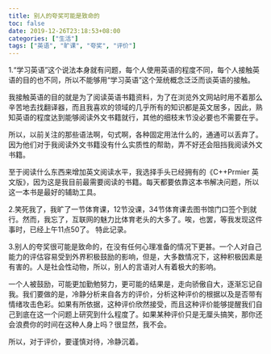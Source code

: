 ```yaml
---
title: 别人的夸奖可能是致命的
toc: false
date: 2019-12-26T23:18:53+08:00
categories: ["生活"]
tags: ["英语", "旷课", "夸奖", "评价"]
---
```


1.“学习英语”这个说法本身就有问题，每个人使用英语的程度不同，每个人接触英语的目的也不同，所以不能够用“学习英语”这个笼统概念泛泛而谈英语的接触。

我接触英语的目的就是为了阅读英语书籍资料，为了在浏览外文网站时用不着那么辛苦地去找翻译器，而且我喜欢的领域的几乎所有的知识都是英文居多，因此，熟知英语的程度达到能够阅读外文书籍就行，其他的细枝末节没必要也不需要在乎。

所以，以前关注的那些语法啊，句式啊，各种固定用法什么的，通通可以丢弃了。因为他们对于我阅读外文书籍没有什么实质性的帮助，弄不好还会阻挡我阅读外文书籍。

至于阅读什么东西来增加英文阅读水平，我选择手头已经拥有的《C++Prmier 英文版》，因为这是我目前最需要阅读的书籍。每天都要依靠这本书解决问题，所以这一本书是最好的辅助工具。

2.笑死我了，我旷了一节体育课，12节没课，34节体育课去图书馆门口签个到就行。然而，我忘了，互联网的魅力比体育老头的大多了。唉，也罢，等我发现这件事时，已经上午11点50了。
特此记录。

3.别人的夸奖很可能是致命的，在没有任何心理准备的情况下更甚。一个人对自己能力的评估容易受到外界积极鼓励的影响，但是，大多数情况下，这种积极因素是有害的。人是社会性动物，所以，别人的言语对人有着极大的影响。

一个人被鼓励，可能更加勤勉努力，更可能的结果是，走向骄傲自大，逐渐忘记自我。我们要做的是，冷静分析来自各方的评价，分析这种评价的根据以及是否带有情绪攻击色彩。如果有所依据，这种评价欣然接受，而且这种评价能够提醒我们自己到底在这一个问题上研究到什么程度了。如果某种评价只是无厘头搞笑，那你还会浪费你的时间在这种人身上吗？很显然，我不会。

所以，对于评价，要谨慎对待，冷静沉着。